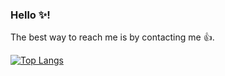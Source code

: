 ### Hello ✨!

The best way to reach me is by contacting me 👍.

[![Top Langs](https://github-readme-stats.vercel.app/api/top-langs/?username=Sharpness-B&layout=compact)](https://github.com/anuraghazra/github-readme-stats)

<!--
**Sharpness-B/sharpness-b** is a ✨ _special_ ✨ repository because its `README.md` (this file) appears on your GitHub profile.

Here are some ideas to get you started:

- 🔭 I’m currently working on ...
- 🌱 I’m currently learning ...
- 👯 I’m looking to collaborate on ...
- 🤔 I’m looking for help with ...
- 💬 Ask me about ...
- 📫 How to reach me: ...
- 😄 Pronouns: ...
- ⚡ Fun fact: ...
-->
